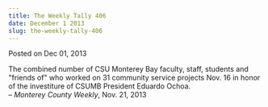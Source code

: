 ```yaml
---
title: The Weekly Tally 406
date: December 1 2013
slug: the-weekly-tally-406
---
```


 



<span class="date">Posted on Dec 01, 2013    </span>
<p>The combined number of CSU Monterey Bay faculty, staff, students
and &quot;friends of&quot; who worked on 31 community service projects Nov.
16 in honor of the investiture of CSUMB President Eduardo
Ochoa.<br>
&#x2013; <em>Monterey County Weekly</em>, Nov. 21, 2013</br></p>





 
